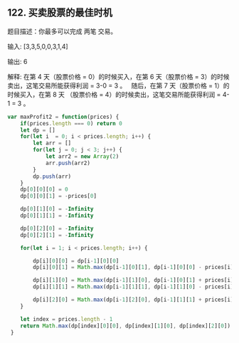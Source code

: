 ## 122. 买卖股票的最佳时机 ##

题目描述：你最多可以完成 两笔 交易。

输入: [3,3,5,0,0,3,1,4]

输出: 6

解释: 在第 4 天（股票价格 = 0）的时候买入，在第 6 天（股票价格 = 3）的时候卖出，这笔交易所能获得利润 = 3-0 = 3 。
     随后，在第 7 天（股票价格 = 1）的时候买入，在第 8 天 （股票价格 = 4）的时候卖出，这笔交易所能获得利润 = 4-1 = 3 。

```javascript
var maxProfit2 = function(prices) {
    if(prices.length === 0) return 0
    let dp = []
    for(let i  = 0; i < prices.length; i++) {
        let arr = []
        for(let j = 0; j < 3; j++) {
            let arr2 = new Array(2)
            arr.push(arr2)
        }
        dp.push(arr)
    }
    dp[0][0][0] = 0
    dp[0][0][1] = -prices[0]

    dp[0][1][0] = -Infinity
    dp[0][1][1] = -Infinity

    dp[0][2][0] = -Infinity
    dp[0][2][1] = -Infinity

    for(let i = 1; i < prices.length; i++) {

        dp[i][0][0] = dp[i-1][0][0]
        dp[i][0][1] = Math.max(dp[i-1][0][1], dp[i-1][0][0] - prices[i])

        dp[i][1][0] = Math.max(dp[i-1][1][0], dp[i-1][0][1] + prices[i])
        dp[i][1][1] = Math.max(dp[i-1][1][1], dp[i-1][1][0] - prices[i])

        dp[i][2][0] = Math.max(dp[i-1][2][0], dp[i-1][1][1] + prices[i])
    }

    let index = prices.length - 1
    return Math.max(dp[index][0][0], dp[index][1][0], dp[index][2][0])
 }
```
